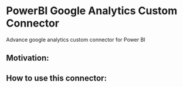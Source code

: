 # PowerBI Google Analytics Custom Connector

Advance google analytics custom connector for Power BI

## Motivation:

## How to use this connector:

